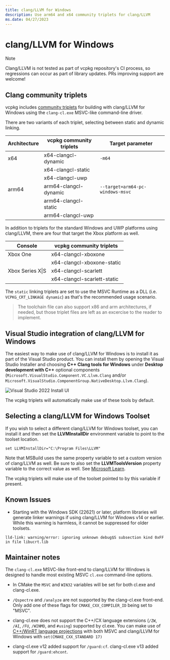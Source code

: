 ```yaml
---
title: clang/LLVM for Windows 
description: Use arm64 and x64 community triplets for clang/LLVM
ms.date: 04/27/2023
---
```

# clang/LLVM for Windows

> [!NOTE]
> Clang/LLVM is not tested as part of vcpkg repository's CI process, so regressions can occur as part of library updates. PRs improving support are welcome!

## Clang community triplets

vcpkg includes [community triplets](https://github.com/microsoft/vcpkg/tree/master/triplets/community) for building with clang/LLVM for Windows using the ``clang-cl.exe`` MSVC-like command-line driver.

There are two variants of each triplet, selecting between static and dynamic linking.

| Architecture | vcpkg community triplets   | Target parameter                   |
|--------------|----------------------------|------------------------------------|
| x64          | x64-clangcl-dynamic        | ``-m64``                           |
|              | x64-clangcl-static         |                                    |
|              | x64-clangcl-uwp            |                                    |
| arm64        | arm64-clangcl-dynamic      | ``--target=arm64-pc-windows-msvc`` |
|              | arm64-clangcl-static       |                                    |
|              | arm64-clangcl-uwp          |                                    |

In addition to triplets for the standard Windows and UWP platforms using clang/LLVM, there are four that target the Xbox platform as well.

| Console          | vcpkg community triplets     |
|------------------|------------------------------|
| Xbox One         | x64-clangcl-xboxone          |
|                  | x64-clangcl-xboxone-static   |
| Xbox Series X\|S | x64-clangcl-scarlett         |
|                  | x64-clangcl-scarlett-static  |

The ``static`` linking triplets are set to use the MSVC Runtime as a DLL (i.e. ``VCPKG_CRT_LINKAGE dynamic``) as that's the recommended usage scenario.

> The toolchain file can also support x86 and arm architectures, if needed, but those triplet files are left as an excercise to the reader to implement.

## Visual Studio integration of clang/LLVM for Windows

The easiest way to make use of clang/LLVM for Windows is to install it as part of the Visual Studio product. You can install them by opening the Visual Studio Installer and choosing **C++ Clang tools for Windows** under **Desktop development with C++** optional components (``Microsoft.VisualStudio.Component.VC.Llvm.Clang`` and/or ``Microsoft.VisualStudio.ComponentGroup.NativeDesktop.Llvm.Clang``). 

![Visual Studio 2022 Install UI](/cpp/build/media/clang-install-vs2022.png)

The vcpkg triplets will automatically make use of these tools by default.

## Selecting a clang/LLVM for Windows Toolset

If you wish to select a different clang/LLVM for Windows toolset, you can install it and then set the **LLVMInstallDir** environment variable to point to the toolset location.

```
set LLVMInstallDir="C:\Program Files\LLVM"
```

Note that MSBuild uses the same property variable to set a custom version of clang/LLVM as well. Be sure to also set the **LLVMToolsVersion** property variable to the correct value as well. See [Microsoft Learn](/cpp/build/clang-support-msbuild#custom_llvm_location).

The vcpkg triplets will make use of the toolset pointed to by this variable if present.

## Known Issues

* Starting with the Windows SDK (22621) or later, platform libraries will generate linker warnings if using clang/LLVM for Windows v14 or earlier. While this warning is harmless, it cannot be suppressed for older toolsets.

```
lld-link: warning/error: ignoring unknown debug$S subsection kind 0xFF in file libucrt.lib
```

## Maintainer notes

The ``clang-cl.exe`` MSVC-like front-end to clang/LLVM for Windows is designed to handle most existing MSVC ``cl.exe`` command-line options.

* In CMake the ``MSVC`` and ``WIN32`` variables will be set for both cl.exe and clang-cl.exe.

* ``/Qspectre`` and ``/analyze`` are not supported by the clang-cl.exe front-end. Only add one of these flags for ``CMAKE_CXX_COMPILER_ID`` being set to "MSVC".

* clang-cl.exe does not support the C++/CX language extensions (``/ZW``, ``/AI``, ``/FU``, ``/WINMD``, and ``#using``) supported by cl.exe. You can make use of [C++/WinRT language projections](/windows/uwp/cpp-and-winrt-apis/) with both MSVC and clang/LLVM for Windows with `set(CMAKE_CXX_STANDARD 17)`

* clang-cl.exe v12 added support for ``/guard:cf``. clang-cl.exe v13 added support for ``/guard:ehcont``.
